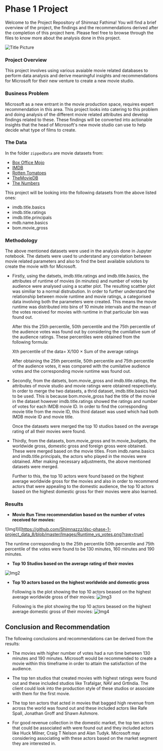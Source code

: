 # Phase 1 Project
Welcome to the Project Repository of Shimnaz Fathima! You will find a brief overview of the project, the findings and the recommendations derived after the completion of this project here. Please feel free to browse through the files to know more about the analysis done in this project.

![Title Picture](https://github.com/Shimnazzz/dsc-phase-1-project_data_8/blob/master/Images/Title%20Picture.PNG?raw=true)


### Project Overview

This project involves using various avaiable movie related databases to perform data analysis and derive meaningful insights and recommendations for Microsoft for their new venture to create a new movie studio.

### Business Problem

Microsoft as a new entrant in the movie production space, requires expert recommendation in this area. This project looks into catering to this problem and doing analysis of the different movie related attributes and develop findings related to these. These findings will be converted into actionable insights that the head of Microsoft's new movie studio can use to help decide what type of films to create.

### The Data

In the folder `zippedData` are movie datasets from:

* [Box Office Mojo](https://www.boxofficemojo.com/)
* [IMDB](https://www.imdb.com/)
* [Rotten Tomatoes](https://www.rottentomatoes.com/)
* [TheMovieDB](https://www.themoviedb.org/)
* [The Numbers](https://www.the-numbers.com/)

This project will be looking into the following datasets from the above listed ones:

* imdb.title.basics
* imdb.title.ratings
* imdb.title.principals
* mdb.name.basics
* bom.movie_gross

### Methodology

The above mentioned datasets were used in the analysis done in Jupyter notebook. The datsets were used to understand any correlation between movie related parameters and also to find the best available solutions to create the movie with for Microsoft.

* Firstly, using the datsets, imdb.title.ratings and imdb.title.basics, the attributes of runtime of movies (in minutes) and number of votes by audience were analysed using a scatter plot. The resulting scattter plot was similiar to a normal distrubution. In order to further understand the relationship between movie runtime and movie ratings, a categorised data involving both the parameters were created. This means the movie runtime was distributed into bins of 10 minute intervals and the mean of the votes received for movies with runtime in that particular bin was found out. 

  After this the 25th percentile, 50th percentile and the 75th percentile of the audience votes was found out by considering the cumilative sum of the audience ratings. These percentiles were obtained from the following formula:

  Xth percentile of the data= X/100 × Sum of the average ratings

  After obtaining the 25th percentile, 50th percentile and 75th percentile of the audience votes, it was compared with the cumilative audience votes and the corresponding movie runtime was found out.

* Secondly, from the datsets, bom.movie_gross and imdb.title.ratings, the attributes of movie studio and movie ratings were obtained respectively. In order to merge the two datasets, a thrid dataset, imdb.title.basics had to be used. This is because bom.movie_gross had the title of the movie in the dataset however imdb.title.ratings showed the ratings and number of votes for each IMDB movie ID. In order to find the corresponding movie title from the movie ID, this third dataset was used which had both IMDB movie ID and movie title. 

  Once the datasets were merged the top 10 studios based on the average rating of all their movies were found.

* Thirdly, from the datasets, bom.movie_gross and tn.movie_budgets, the worldwide gross, domestic gross and foreign gross were obtained. These were merged based on the movie titles. From imdb.name.basics and imdb.title.principals, the actors who played in the movies were obtained. After making necessary adjustments, the above mentioned datasets were merged.

  Further to this, the top 10 actors were found based on the highest average worldwide gross for the movies and also in order to recommend actors that were appealing to the domestic audience, the top 10 actors based on the highest domestic gross for their movies were also learned.

### Results

* **Movie Run Time recommendation based on the number of votes received for movies:**
  
![Img1]([https://github.com/Shimnazzz/dsc-phase-1-project_data_8/blob/master/Images/Runtime_vs_votes.png?raw=true]

  The runtime corresponding to the 25th percentile 50th percentile and 75th percentile of the votes were found to be 130 minutes, 160 minutes and 190 minutes.

* **Top 10 Studios based on the average rating of their movies**

![Img2](https://github.com/Shimnazzz/dsc-phase-1-project_data_8/blob/master/Images/Top_10_studios_based_on_rating.png?raw=true)

* **Top 10 actors based on the highest worldwide and domestic gross**

  Following is the plot showing the top 10 actors beased on the highest average worldwide gross of their movies:
![Img3](https://github.com/Shimnazzz/dsc-phase-1-project_data_8/blob/master/Images/Top%2010%20actors%20based%20on%20worldwide%20gross.png?raw=true)

  Following is the plot showing the top 10 actors beased on the highest average domestic gross of their movies:
![Img4](https://github.com/Shimnazzz/dsc-phase-1-project_data_8/blob/master/Images/Top%2010%20actors%20based%20on%20domestic%20gross.png?raw=true)


## Conclusion and Recommendation

The following conclusions and recommendations can be derived from the results:

* The movies with higher number of votes had a run time between 130 minutes and 190 minutes. Microsoft would be recommended to create a movie within this timeframe in order to attain the satisfaction of the audience.

* The top ten studios that created movies with highest ratings were found out and these included studios like Trafalgar, NAV and GrtIndia. The client could look into the production style of these studios or associate with them for the first movie.

* The top ten actors that acted in movies that bagged high revenue from across the world was found out and these included actors like Rafe Spall, Jonathan Groff and Shawn Ashmore.

* For good revenue collection in the domestic market, the top ten actors that could be associated with were found out and they included actors like Huck Milner, Craig T Nelson and Alan Tudyk. Microsoft may considering associating with these actors based on the market segment they are interested in.

